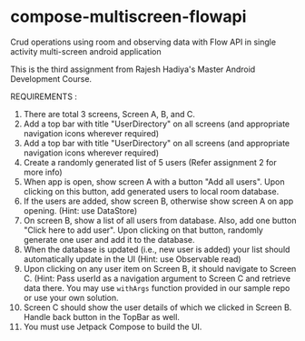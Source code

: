 # compose-multiscreen-flowapi
Crud operations using room and observing data with Flow API in single activity multi-screen android application

This is the third assignment from Rajesh Hadiya's Master Android Development Course. 

REQUIREMENTS : 

1. There are total 3 screens, Screen A, B, and C.
2. Add a top bar with title "UserDirectory" on all screens (and appropriate navigation
icons wherever required)
3. Add a top bar with title "UserDirectory" on all screens (and appropriate navigation
icons wherever required)
4. Create a randomly generated list of 5 users (Refer assignment 2 for more info)
5. When app is open, show screen A with a button "Add all users". Upon clicking on this
button, add generated users to local room database.
6. If the users are added, show screen B, otherwise show screen A on app opening.
(Hint: use DataStore)
7. On screen B, show a list of all users from database. Also, add one button "Click here
to add user". Upon clicking on that button, randomly generate one user and add it to
the database.
8. When the database is updated (i.e., new user is added) your list should automatically
update in the UI (Hint: use Observable read)
9. Upon clicking on any user item on Screen B, it should navigate to Screen C. (Hint:
Pass userId as a navigation argument to Screen C and retrieve data there. You may
use `withArgs` function provided in our sample repo or use your own solution.
10. Screen C should show the user details of which we clicked in Screen B. Handle back
button in the TopBar as well.
11. You must use Jetpack Compose to build the UI.

